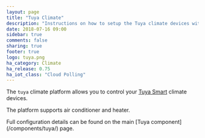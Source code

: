 ```yaml
---
layout: page
title: "Tuya Climate"
description: "Instructions on how to setup the Tuya climate devices within Home Assistant."
date: 2018-07-16 09:00
sidebar: true
comments: false
sharing: true
footer: true
logo: tuya.png
ha_category: Climate
ha_release: 0.75
ha_iot_class: "Cloud Polling"
---
```



The `tuya` climate platform allows you to control your [Tuya Smart](https://www.tuya.com) climate devices.

The platform supports air conditioner and heater.

<p class='note'>
Full configuration details can be found on the main [Tuya component](/components/tuya/) page.
</p>